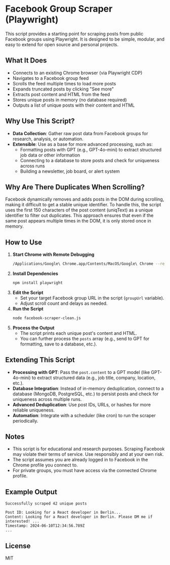 # Facebook Group Scraper (Playwright)

This script provides a starting point for scraping posts from public Facebook groups using Playwright. It is designed to be simple, modular, and easy to extend for open source and personal projects.

## What It Does
- Connects to an existing Chrome browser (via Playwright CDP)
- Navigates to a Facebook group feed
- Scrolls the feed multiple times to load more posts
- Expands truncated posts by clicking "See more"
- Extracts post content and HTML from the feed
- Stores unique posts in memory (no database required)
- Outputs a list of unique posts with their content and HTML

## Why Use This Script?
- **Data Collection**: Gather raw post data from Facebook groups for research, analysis, or automation.
- **Extensible**: Use as a base for more advanced processing, such as:
  - Formatting posts with GPT (e.g., GPT-4o-mini) to extract structured job data or other information
  - Connecting to a database to store posts and check for uniqueness across runs
  - Building a newsletter, job board, or alert system

## Why Are There Duplicates When Scrolling?
Facebook dynamically removes and adds posts in the DOM during scrolling, making it difficult to get a stable unique identifier. To handle this, the script uses the first 150 characters of the post content (uniqText) as a unique identifier to filter out duplicates. This approach ensures that even if the same post appears multiple times in the DOM, it is only stored once in memory.

## How to Use
1. **Start Chrome with Remote Debugging**
   ```sh
   /Applications/Google\ Chrome.app/Contents/MacOS/Google\ Chrome --remote-debugging-port=9222 --user-data-dir=/tmp/chrome-dev
   ```
2. **Install Dependencies**
   ```sh
   npm install playwright
   ```
3. **Edit the Script**
   - Set your target Facebook group URL in the script (`groupUrl` variable).
   - Adjust scroll count and delays as needed.
4. **Run the Script**
   ```sh
   node facebook-scraper-clean.js
   ```
5. **Process the Output**
   - The script prints each unique post's content and HTML.
   - You can further process the `posts` array (e.g., send to GPT for formatting, save to a database, etc.).

## Extending This Script
- **Processing with GPT**: Pass the `post.content` to a GPT model (like GPT-4o-mini) to extract structured data (e.g., job title, company, location, etc.).
- **Database Integration**: Instead of in-memory deduplication, connect to a database (MongoDB, PostgreSQL, etc.) to persist posts and check for uniqueness across multiple runs.
- **Advanced Deduplication**: Use post IDs, URLs, or hashes for more reliable uniqueness.
- **Automation**: Integrate with a scheduler (like cron) to run the scraper periodically.

## Notes
- This script is for educational and research purposes. Scraping Facebook may violate their terms of service. Use responsibly and at your own risk.
- The script assumes you are already logged in to Facebook in the Chrome profile you connect to.
- For private groups, you must have access via the connected Chrome profile.

## Example Output
```
Successfully scraped 42 unique posts

Post ID: Looking for a React developer in Berlin...
Content: Looking for a React developer in Berlin. Please DM me if interested! ...
Timestamp: 2024-06-10T12:34:56.789Z
...
```

## License
MIT
